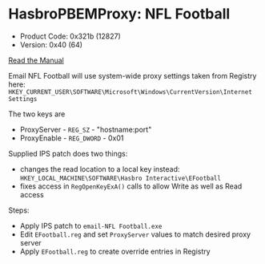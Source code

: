 # HasbroPBEMProxy: NFL Football

* Product Code: 0x321b (12827)
* Version: 0x40 (64)

[Read the Manual](./help.txt)

Email NFL Football will use system-wide proxy settings taken from Registry here:
`HKEY_CURRENT_USER\SOFTWARE\Microsoft\Windows\CurrentVersion\Internet Settings`

The two keys are 
* ProxyServer - `REG_SZ` - "hostname:port"
* ProxyEnable - `REG_DWORD` - 0x01

Supplied IPS patch does two things:
* changes the read location to a local key instead: `HKEY_LOCAL_MACHINE\SOFTWARE\Hasbro Interactive\EFootball`
* fixes access in `RegOpenKeyExA()` calls to allow Write as well as Read access

Steps:
* Apply IPS patch to `email-NFL Football.exe`
* Edit `EFootball.reg` and set `ProxyServer` values to match desired proxy server
* Apply `EFootball.reg` to create override entries in Registry
